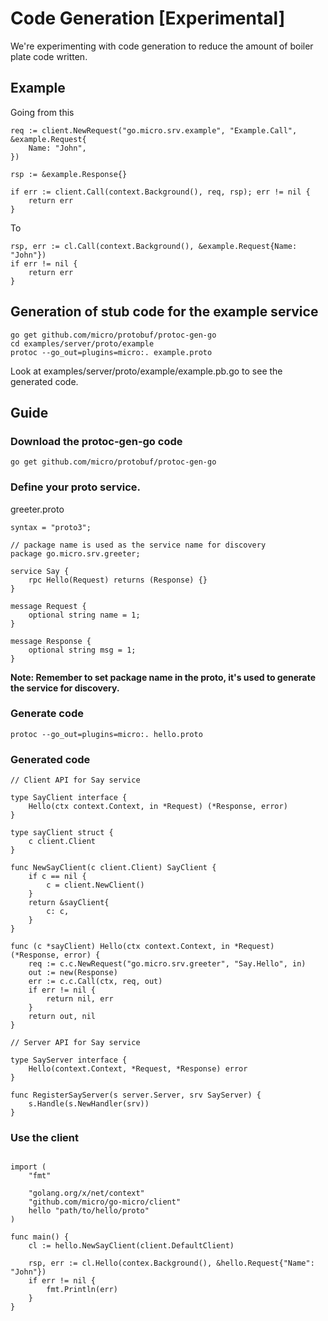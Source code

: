 # Code Generation [Experimental]

We're experimenting with code generation to reduce the amount of boiler plate code written.

## Example

Going from this
```golang
req := client.NewRequest("go.micro.srv.example", "Example.Call", &example.Request{
	Name: "John",
})

rsp := &example.Response{}

if err := client.Call(context.Background(), req, rsp); err != nil {
	return err
}
```

To

```golang
rsp, err := cl.Call(context.Background(), &example.Request{Name: "John"})
if err != nil {
	return err
}
```

## Generation of stub code for the example service

```shell
go get github.com/micro/protobuf/protoc-gen-go
cd examples/server/proto/example
protoc --go_out=plugins=micro:. example.proto
```

Look at examples/server/proto/example/example.pb.go 
to see the generated code.

## Guide

### Download the protoc-gen-go code

```shell
go get github.com/micro/protobuf/protoc-gen-go
```

### Define your proto service.

greeter.proto
```shell
syntax = "proto3";

// package name is used as the service name for discovery
package go.micro.srv.greeter;

service Say {
	rpc Hello(Request) returns (Response) {}
}

message Request {
	optional string name = 1;
}

message Response {
	optional string msg = 1;
}
```

**Note: Remember to set package name in the proto, it's used to generate 
the service for discovery.**

### Generate code

```shell
protoc --go_out=plugins=micro:. hello.proto
```

### Generated code

```shell
// Client API for Say service

type SayClient interface {
	Hello(ctx context.Context, in *Request) (*Response, error)
}

type sayClient struct {
	c client.Client
}

func NewSayClient(c client.Client) SayClient {
	if c == nil {
		c = client.NewClient()
	}
	return &sayClient{
		c: c,
	}
}

func (c *sayClient) Hello(ctx context.Context, in *Request) (*Response, error) {
	req := c.c.NewRequest("go.micro.srv.greeter", "Say.Hello", in)
	out := new(Response)
	err := c.c.Call(ctx, req, out)
	if err != nil {
		return nil, err
	}
	return out, nil
}

// Server API for Say service

type SayServer interface {
	Hello(context.Context, *Request, *Response) error
}

func RegisterSayServer(s server.Server, srv SayServer) {
	s.Handle(s.NewHandler(srv))
}
```

### Use the client
```golang

import (
	"fmt"

	"golang.org/x/net/context"
	"github.com/micro/go-micro/client"
	hello "path/to/hello/proto"
)

func main() {
	cl := hello.NewSayClient(client.DefaultClient)

	rsp, err := cl.Hello(contex.Background(), &hello.Request{"Name": "John"})
	if err != nil {
		fmt.Println(err)
	}
}
```
